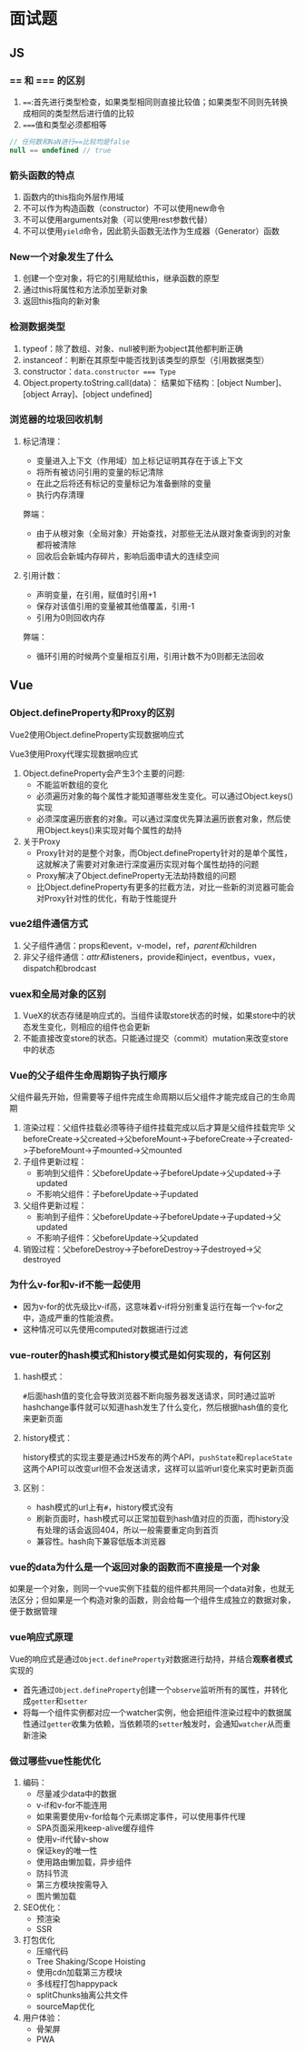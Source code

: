 # 面试题

## JS

### == 和 === 的区别

1. `==`:首先进行类型检查，如果类型相同则直接比较值；如果类型不同则先转换成相同的类型然后进行值的比较
2. `===`值和类型必须都相等

```js
// 任何数和NaN进行==比较均是false
null == undefined // true
```

### 箭头函数的特点

1. 函数内的this指向外层作用域
2. 不可以作为构造函数（constructor）不可以使用new命令
3. 不可以使用arguments对象（可以使用rest参数代替）
4. 不可以使用`yield`命令，因此箭头函数无法作为生成器（Generator）函数

### New一个对象发生了什么

1. 创建一个空对象，将它的引用赋给this，继承函数的原型
2. 通过this将属性和方法添加至新对象
3. 返回this指向的新对象

### 检测数据类型

1. typeof：除了数组、对象、null被判断为object其他都判断正确
2. instanceof：判断在其原型中能否找到该类型的原型（引用数据类型）
3. constructor：`data.constructor === Type`
4. Object.property.toString.call(data)： 结果如下结构：[object Number]、[object Array]、[object undefined]

### 浏览器的垃圾回收机制

1. 标记清理：

   - 变量进入上下文（作用域）加上标记证明其存在于该上下文
   - 将所有被访问引用的变量的标记清除
   - 在此之后将还有标记的变量标记为准备删除的变量
   - 执行内存清理

   弊端：

   - 由于从根对象（全局对象）开始查找，对那些无法从跟对象查询到的对象都将被清除
   - 回收后会新城内存碎片，影响后面申请大的连续空间

2. 引用计数：

   - 声明变量，在引用，赋值时引用+1
   - 保存对该值引用的变量被其他值覆盖，引用-1
   - 引用为0则回收内存

   弊端：

   - 循环引用的时候两个变量相互引用，引用计数不为0则都无法回收

## Vue

### Object.defineProperty和Proxy的区别

Vue2使用Object.defineProperty实现数据响应式

Vue3使用Proxy代理实现数据响应式

1. Object.defineProperty会产生3个主要的问题:
   - 不能监听数组的变化
   - 必须遍历对象的每个属性才能知道哪些发生变化。可以通过Object.keys()实现
   - 必须深度遍历嵌套的对象。可以通过深度优先算法遍历嵌套对象，然后使用Object.keys()来实现对每个属性的劫持
2. 关于Proxy
   - Proxy针对的是整个对象，而Object.defineProperty针对的是单个属性，这就解决了需要对对象进行深度遍历实现对每个属性劫持的问题
   - Proxy解决了Object.defineProperty无法劫持数组的问题
   - 比Object.defineProperty有更多的拦截方法，对比一些新的浏览器可能会对Proxy针对性的优化，有助于性能提升

### vue2组件通信方式

1. 父子组件通信：props和event，v-model，ref，$parent和$children
2. 非父子组件通信：$attr和$listeners，provide和inject，eventbus，vuex，dispatch和brodcast

### vuex和全局对象的区别

1. VueX的状态存储是响应式的。当组件读取store状态的时候，如果store中的状态发生变化，则相应的组件也会更新
2. 不能直接改变store的状态。只能通过提交（commit）mutation来改变store中的状态

### Vue的父子组件生命周期钩子执行顺序

父组件最先开始，但需要等子组件完成生命周期以后父组件才能完成自己的生命周期

1. 渲染过程：父组件挂载必须等待子组件挂载完成以后才算是父组件挂载完毕
   父beforeCreate->父created->父beforeMount->子beforeCreate->子created->子beforeMount->子mounted->父mounted
2. 子组件更新过程：
   - 影响到父组件：父beforeUpdate->子beforeUpdate->父updated->子updated
   - 不影响父组件：子beforeUpdate->子updated
3. 父组件更新过程：
   - 影响到子组件：父beforeUpdate->子beforeUpdate->子updated->父updated
   - 不影响子组件：父beforeUpdate->父updated
4. 销毁过程：父beforeDestroy->子beforeDestroy->子destroyed->父destroyed

### 为什么v-for和v-if不能一起使用

- 因为v-for的优先级比v-if高，这意味着v-if将分别重复运行在每一个v-for之中，造成严重的性能浪费。
- 这种情况可以先使用computed对数据进行过滤

### vue-router的hash模式和history模式是如何实现的，有何区别

1. hash模式：

   `#`后面hash值的变化会导致浏览器不断向服务器发送请求，同时通过监听hashchange事件就可以知道hash发生了什么变化，然后根据hash值的变化来更新页面

2. history模式：

   history模式的实现主要是通过H5发布的两个API，`pushState`和`replaceState`这两个API可以改变url但不会发送请求，这样可以监听url变化来实时更新页面

3. 区别：

   - hash模式的url上有`#`，history模式没有
   - 刷新页面时，hash模式可以正常加载到hash值对应的页面，而history没有处理的话会返回404，所以一般需要重定向到首页
   - 兼容性。hash向下兼容低版本浏览器

### vue的data为什么是一个返回对象的函数而不直接是一个对象

如果是一个对象，则同一个vue实例下挂载的组件都共用同一个data对象，也就无法区分；但如果是一个构造对象的函数，则会给每一个组件生成独立的数据对象，便于数据管理

### vue响应式原理

Vue的响应式是通过`Object.defineProperty`对数据进行劫持，并结合**观察者模式**实现的

- 首先通过`Object.defineProperty`创建一个`observe`监听所有的属性，并转化成`getter`和`setter`
- 将每一个组件实例都对应一个watcher实例，他会把组件渲染过程中的数据属性通过`getter`收集为依赖，当依赖项的`setter`触发时，会通知`watcher`从而重新渲染

### 做过哪些vue性能优化

1. 编码：
   - 尽量减少data中的数据
   - v-if和v-for不能连用
   - 如果需要使用v-for给每个元素绑定事件，可以使用事件代理
   - SPA页面采用keep-alive缓存组件
   - 使用v-if代替v-show
   - 保证key的唯一性
   - 使用路由懒加载，异步组件
   - 防抖节流
   - 第三方模块按需导入
   - 图片懒加载
2. SEO优化：
   - 预渲染
   - SSR
3. 打包优化
   - 压缩代码
   - Tree Shaking/Scope Hoisting
   - 使用cdn加载第三方模块
   - 多线程打包happypack
   - splitChunks抽离公共文件
   - sourceMap优化
4. 用户体验：
   - 骨架屏
   - PWA